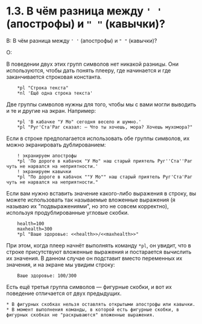 # 1.3. В чём разница между `' '` (апострофы) и `" "` (кавычки)?
<!-- [:faq_01_03] -->

В: В чём разница между `' '` (апострофы) и `" "` (кавычки)?

О:

В поведении двух этих групп символов нет никакой разницы. Они используются, чтобы дать понять плееру, где начинается и где заканчивается строковая константа.

```qsp
	*pl "Строка текста"
	*nl 'Ещё одна строка текста'
```

Две группы символов нужны для того, чтобы мы с вами могли выводить и те и другие на экран. Например:

```qsp
	*pl 'В кабачке "У Мо" сегодня весело и шумно.'
	*pl "Руг'Ста'Раг сказал: — Что ты хочешь, мора? Хочешь мухомора?"
```

Если в строке предполагается использовать обе группы символов, их можно экранировать дублированием:

```qsp
	! экранируем апострофы
	*pl 'По дороге в кабачок "У Мо" наш старый приятель Руг''Ста''Раг чуть не нарвался на неприятности.'
	! экранируем кавычки
	*pl "По дороге в кабачок ""У Мо"" наш старый приятель Руг'Ста'Раг чуть не нарвался на неприятности."
```

Если вам нужно вставить значение какого-либо выражения в строку, вы можете использовать так называемые вложенные выражения (я называю их "подвыражениями", но это не совсем корректно), используя продублированные угловые скобки.

```qsp
	health=100
	maxhealth=300
	*pl "Ваше здоровье: <<health>>/<<maxhealth>>"
```

При этом, когда плеер начнёт выполнять команду `*pl`, он увидит, что в строке присутствуют вложенные выражения и постарается вычислить их значения. В данном случае он подставит вместо переменных их значения, и на экране мы увидим строку:

```
	Ваше здоровье: 100/300
```

Есть ещё третья группа символов — фигурные скобки, и вот их поведение отличается от двух предыдущих.

	* В фигурных скобках нельзя оставлять открытыми апострофы или кавычки.
	* В момент выполнения команды, в которой есть фигурные скобки, в фигурных скобках не "раскрываются" вложенные выражения.
